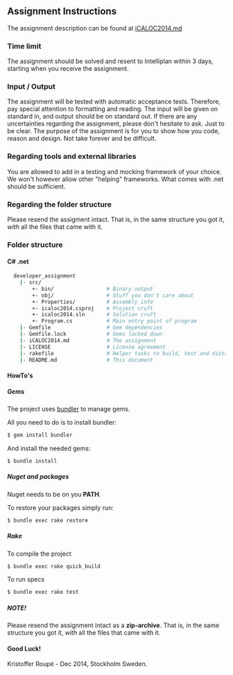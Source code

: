 ## Assignment Instructions 

The assignment description can be found at [iCALOC2014.md](iCALOC2014.md)

### Time limit
The assignment should be solved and resent to Intelliplan within 3 days, starting when you receive the assignment.

### Input / Output
The assignment will be tested with automatic acceptance tests. Therefore, pay special attention to formatting and reading. The input will be given on standard in, and output should be on standard out.
If there are any uncertainties regarding the assignment, please don't hesitate to ask.
Just to be clear. The purpose of the assignment is for you to show how you code, reason and design. Not take forever and be difficult.

### Regarding tools and external libraries
You are allowed to add in a testing and mocking framework of your choice. We won't however allow other "helping" frameworks. What comes with .net should be sufficient.

### Regarding the folder structure
Please resend the assigment intact. That is, in the same structure you got it, *with* all the files that came with it.

### Folder structure

#### C# .net
```bash
  developer_assignment
    |- src/
        +- bin/                 # Binary output
        +- obj/                 # Stuff you don't care about
        +- Properties/          # Assembly info
        +- icaloc2014.csproj    # Project cruft
        +- icaloc2014.sln       # Solution cruft
        +- Program.cs           # Main entry point of program
    |- Gemfile                  # Gem dependencies
    |- Gemfile.lock             # Gems locked down
    |- iCALOC2014.md            # The assignment
    |- LICENSE                  # License agreement
    |- rakefile                 # Helper tasks to build, test and distribute your code 
    |- README.md                # This document
```

#### HowTo's

##### Gems
The project uses [bundler](http://www.bundler.io) to manage gems.

All you need to do is to install bundler:
```bash
$ gem install bundler
```
And install the needed gems:

```bash
$ bundle install
```

##### Nuget and packages
Nuget needs to be on you **PATH**.

To restore your packages simply run:

```bash
$ bundle exec rake restore
```


##### Rake

To compile the project
```bash
$ bundle exec rake quick_build
```

To run specs
```bash
$ bundle exec rake test
```


##### NOTE!
Please resend the assignment intact as a **zip-archive**. That is, in the same structure you got it, *with* all the files that came with it.

#### Good Luck!

Kristoffer Roupé - Dec 2014, Stockholm Sweden.
